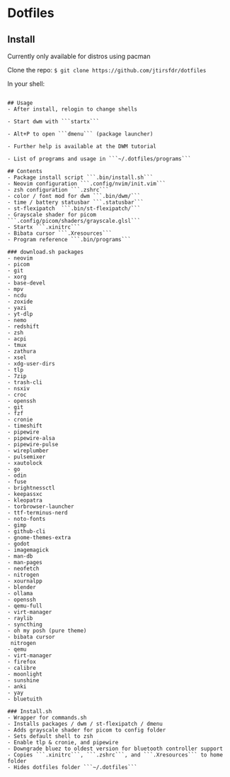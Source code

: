 # Dotfiles

## Install
Currently only available for distros using pacman

Clone the repo:
```$ git clone https://github.com/jtirsfdr/dotfiles```

In your shell:
```$ ./install.sh

## Usage
- After install, relogin to change shells

- Start dwm with ```startx```

- Alt+P to open ```dmenu``` (package launcher)

- Further help is available at the DWM tutorial

- List of programs and usage in ```~/.dotfiles/programs```

## Contents
- Package install script ```.bin/install.sh```
- Neovim configuration ```.config/nvim/init.vim```
- zsh configuration ```.zshrc```
- color / font mod for dwm ```.bin/dwm/```
- time / battery statusbar ```.statusbar```
- st-flexipatch  ```.bin/st-flexipatch/```
- Grayscale shader for picom ```.config/picom/shaders/grayscale.glsl```
- Startx ```.xinitrc```
- Bibata cursor ```.Xresources```
- Program reference ```.bin/programs```

### download.sh packages
- neovim  
- picom  
- git 
- xorg 
- base-devel 
- mpv 
- ncdu 
- zoxide 
- yazi 
- yt-dlp 
- nemo 
- redshift 
- zsh 
- acpi 
- tmux 
- zathura 
- xsel 
- xdg-user-dirs 
- tlp 
- 7zip 
- trash-cli 
- nsxiv 
- croc 
- openssh 
- git 
- fzf 
- cronie 
- timeshift 
- pipewire 
- pipewire-alsa 
- pipewire-pulse 
- wireplumber 
- pulsemixer 
- xautolock 
- go 
- odin 
- fuse 
- brightnessctl 
- keepassxc 
- kleopatra 
- torbrowser-launcher 
- ttf-terminus-nerd 
- noto-fonts 
- gimp 
- github-cli 
- gnome-themes-extra 
- godot 
- imagemagick 
- man-db 
- man-pages 
- neofetch 
- nitrogen 
- xournalpp 
- blender 
- ollama 
- openssh 
- qemu-full 
- virt-manager 
- raylib 
- syncthing 
- oh my posh (pure theme)
- bibata cursor
 nitrogen
- qemu
- virt-manager
- firefox
- calibre
- moonlight
- sunshine
- anki
- yay
- bluetuith

### Install.sh
- Wrapper for commands.sh
- Installs packages / dwm / st-flexipatch / dmenu
- Adds grayscale shader for picom to config folder
- Sets default shell to zsh 
- Enable tlp & cronie, and pipewire
- Downgrade bluez to oldest version for bluetooth controller support
- Copies ```.xinitrc```, ```.zshrc```, and ```.Xresources``` to home folder
- Hides dotfiles folder ```~/.dotfiles```
